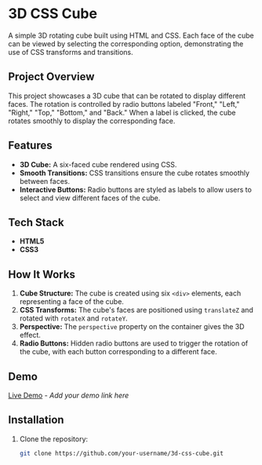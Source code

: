 # 3D CSS Cube

A simple 3D rotating cube built using HTML and CSS. Each face of the cube can be viewed by selecting the corresponding option, demonstrating the use of CSS transforms and transitions.

## Project Overview

This project showcases a 3D cube that can be rotated to display different faces. The rotation is controlled by radio buttons labeled "Front," "Left," "Right," "Top," "Bottom," and "Back." When a label is clicked, the cube rotates smoothly to display the corresponding face.

## Features

- **3D Cube:** A six-faced cube rendered using CSS.
- **Smooth Transitions:** CSS transitions ensure the cube rotates smoothly between faces.
- **Interactive Buttons:** Radio buttons are styled as labels to allow users to select and view different faces of the cube.

## Tech Stack

- **HTML5**
- **CSS3**

## How It Works

1. **Cube Structure:** The cube is created using six `<div>` elements, each representing a face of the cube.
2. **CSS Transforms:** The cube's faces are positioned using `translateZ` and rotated with `rotateX` and `rotateY`.
3. **Perspective:** The `perspective` property on the container gives the 3D effect.
4. **Radio Buttons:** Hidden radio buttons are used to trigger the rotation of the cube, with each button corresponding to a different face.

## Demo

[Live Demo](#) - *Add your demo link here*

## Installation

1. Clone the repository:
   ```bash
   git clone https://github.com/your-username/3d-css-cube.git
